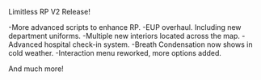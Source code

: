 Limitless RP V2 Release!

-More advanced scripts to enhance RP.
-EUP overhaul. Including new department uniforms.
-Multiple new interiors located across the map.
-Advanced hospital check-in system. 
-Breath Condensation now shows in cold weather. 
-Interaction menu reworked, more options added.

And much more!
